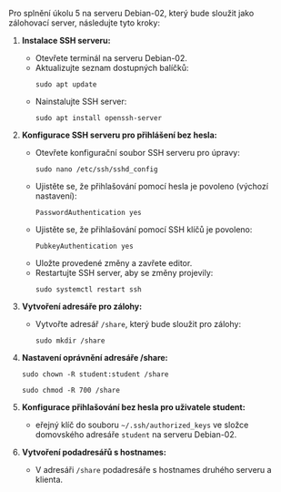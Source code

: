 Pro splnění úkolu 5 na serveru Debian-02, který bude sloužit jako zálohovací server, následujte tyto kroky:

1. **Instalace SSH serveru:**
   - Otevřete terminál na serveru Debian-02.
   - Aktualizujte seznam dostupných balíčků:
     ```
     sudo apt update
     ```
   - Nainstalujte SSH server:
     ```
     sudo apt install openssh-server
     ```

2. **Konfigurace SSH serveru pro přihlášení bez hesla:**
   - Otevřete konfigurační soubor SSH serveru pro úpravy:
     ```
     sudo nano /etc/ssh/sshd_config
     ```
   - Ujistěte se, že přihlašování pomocí hesla je povoleno (výchozí nastavení):
     ```
     PasswordAuthentication yes
     ```
   - Ujistěte se, že přihlašování pomocí SSH klíčů je povoleno:
     ```
     PubkeyAuthentication yes
     ```
   - Uložte provedené změny a zavřete editor.
   - Restartujte SSH server, aby se změny projevily:
     ```
     sudo systemctl restart ssh
     ```

3. **Vytvoření adresáře pro zálohy:**
   - Vytvořte adresář `/share`, který bude sloužit pro zálohy:
     ```
     sudo mkdir /share
     ```

4. **Nastavení oprávnění adresáře /share:**
     ```
     sudo chown -R student:student /share
     ```
     ```
     sudo chmod -R 700 /share
     ```

5. **Konfigurace přihlašování bez hesla pro uživatele student:**
   - eřejný klíč do souboru `~/.ssh/authorized_keys` ve složce domovského adresáře `student` na serveru Debian-02.

6. **Vytvoření podadresářů s hostnames:**
   - V adresáři `/share` podadresáře s hostnames druhého serveru a klienta.
